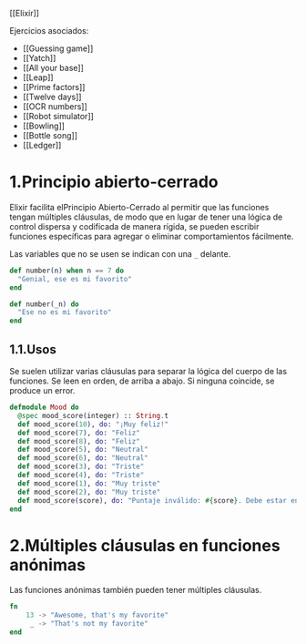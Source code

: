 [[Elixir]]

Ejercicios asociados:
+ [[Guessing game]]
+ [[Yatch]]
+ [[All your base]]
+ [[Leap]]
+ [[Prime factors]]
+ [[Twelve days]]
+ [[OCR numbers]]
+ [[Robot simulator]]
+ [[Bowling]]
+ [[Bottle song]]
+ [[Ledger]]

# 1.Principio abierto-cerrado
Elixir facilita elPrincipio Abierto-Cerrado al permitir que las funciones tengan múltiples cláusulas, de modo que en lugar de tener una lógica de control dispersa y codificada de manera rígida, se pueden escribir funciones específicas para agregar o eliminar comportamientos fácilmente.

Las variables que no se usen se indican con una `_` delante.

```elixir
def number(n) when n == 7 do
  "Genial, ese es mi favorito"
end

def number(_n) do
  "Ese no es mi favorito"
end
```

## 1.1.Usos
Se suelen utilizar varias cláusulas para separar la lógica del cuerpo de las funciones. Se leen en orden, de arriba a abajo. Si ninguna coincide, se produce un error. 

```elixir
defmodule Mood do
  @spec mood_score(integer) :: String.t
  def mood_score(10), do: "¡Muy feliz!"
  def mood_score(7), do: "Feliz"
  def mood_score(8), do: "Feliz"
  def mood_score(5), do: "Neutral"
  def mood_score(6), do: "Neutral"
  def mood_score(3), do: "Triste"
  def mood_score(4), do: "Triste"
  def mood_score(1), do: "Muy triste"
  def mood_score(2), do: "Muy triste"
  def mood_score(score), do: "Puntaje inválido: #{score}. Debe estar entre 1 y 10."
end
```

# 2.Múltiples cláusulas en funciones anónimas
Las funciones anónimas también pueden tener múltiples cláusulas.
```elixir
fn 
	13 -> "Awesome, that's my favorite"
	 _ -> "That's not my favorite" 
end
```